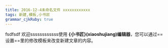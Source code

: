 ```yaml
---
title: 2016-12-4未命名文件 xxxxxxxxxxxx
tags: 新建,模板,小书匠
grammar_cjkRuby: true
---
```


fsdfsdf
欢迎ssssssssssss使用 **{小书匠}(xiaoshujiang)编辑器**，您可以通过==设置==里的修改模板来改变新建文章的内容。